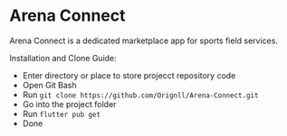 # Arena Connect

Arena Connect is a dedicated marketplace app for sports field services.

Installation and Clone Guide:
- Enter directory or place to store projecct repository code
- Open Git Bash
- Run `git clone https://github.com/Orignll/Arena-Connect.git`
- Go into the project folder
- Run `flutter pub get`
- Done

